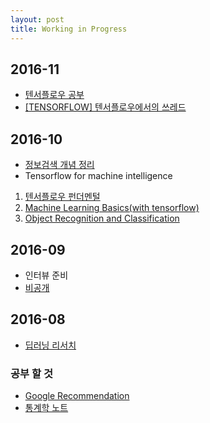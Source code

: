 ```yaml
---
layout: post
title: Working in Progress
---
```

## 2016-11
* [텐서플로우 공부](https://github.com/sweaterr/tensorflowbook)
 * [[TENSORFLOW] 텐서플로우에서의 쓰레드](http://yujuwon.tistory.com/entry/TENSORFLOW-%ED%85%90%EC%84%9C%ED%94%8C%EB%A1%9C%EC%9A%B0%EC%97%90%EC%84%9C%EC%9D%98-%EC%93%B0%EB%A0%88%EB%93%9C)

## 2016-10
* [정보검색 개념 정리](https://www.evernote.com/shard/s29/sh/6eeb8c1e-f376-4947-84b5-6894ee0a5df1/600ee1f2b3f0646ef9e7bf2ce206276e) 
* Tensorflow for machine intelligence  
 1. [텐서플로우 펀더멘털](https://www.evernote.com/shard/s29/sh/3b83f498-3549-48c4-9a40-5119a58c2788/295769c108025ccdf29e7b74b017105c)
 1. [Machine Learning Basics(with tensorflow)](https://www.evernote.com/shard/s29/sh/64d969c6-4bad-43ac-8857-1e3dec495bd5/1207f425560497681d057e67ac337029)
 1. [Object Recognition and Classification](https://www.evernote.com/shard/s29/sh/73ddb54f-0dad-4270-9e8e-a56d4174d98e/6aecdddda45c09383299f93ce66c08b6)

## 2016-09

* 인터뷰 준비
 * [비공개](https://github.com/sweaterr/bookmarking)

## 2016-08

* [딥러닝 리서치](https://www.evernote.com/shard/s29/sh/ccc34407-349e-45e9-84e4-9a0d89dbeece/db06b1edce00b717e5493400d5947bd9
)


### 공부 할 것

* [Google Recommendation](https://www.google.com/about/careers/students/guide-to-technical-development.html)
* [통계학 노트](http://jaekwangkim.com/)
